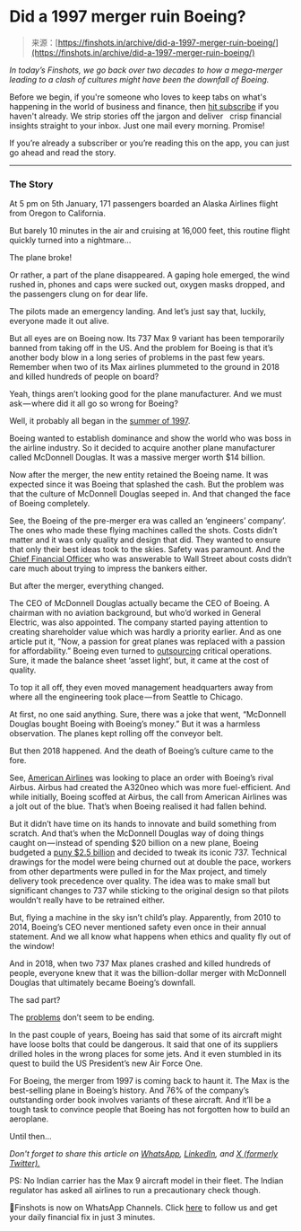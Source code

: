 <!--yml
category: 未分类
date: 2024-05-27 14:41:07
-->

# Did a 1997 merger ruin Boeing?

> 来源：[https://finshots.in/archive/did-a-1997-merger-ruin-boeing/](https://finshots.in/archive/did-a-1997-merger-ruin-boeing/)

*In today’s Finshots, we go back over two decades to how a mega-merger leading to a clash of cultures might have been the downfall of Boeing.*

Before we begin, if you're someone who loves to keep tabs on what's happening in the world of business and finance, then [hit subscribe](https://finshots.in/?utm_source=finshots&utm_medium=newsletter#subscribe) if you haven't already. We strip stories off the jargon and deliver   crisp financial insights straight to your inbox. Just one mail every morning. Promise!

If you’re already a subscriber or you’re reading this on the app, you can just go ahead and read the story.

* * *

### The Story

At 5 pm on 5th January, 171 passengers boarded an Alaska Airlines flight from Oregon to California.

But barely 10 minutes in the air and cruising at 16,000 feet, this routine flight quickly turned into a nightmare…

The plane broke!

Or rather, a part of the plane disappeared. A gaping hole emerged, the wind rushed in, phones and caps were sucked out, oxygen masks dropped, and the passengers clung on for dear life.

The pilots made an emergency landing. And let’s just say that, luckily, everyone made it out alive.

But all eyes are on Boeing now. Its 737 Max 9 variant has been temporarily banned from taking off in the US. And the problem for Boeing is that it’s another body blow in a long series of problems in the past few years. Remember when two of its Max airlines plummeted to the ground in 2018 and killed hundreds of people on board?

Yeah, things aren’t looking good for the plane manufacturer. And we must ask — where did it all go so wrong for Boeing?

Well, it probably all began in the [summer of 1997](https://qz.com/1776080/how-the-mcdonnell-douglas-boeing-merger-led-to-the-737-max-crisis?utm_source=email&utm_medium=Quartz_Daily_Brief_Asia&utm_content=1851147566).

Boeing wanted to establish dominance and show the world who was boss in the airline industry. So it decided to acquire another plane manufacturer called McDonnell Douglas. It was a massive merger worth $14 billion.

Now after the merger, the new entity retained the Boeing name. It was expected since it was Boeing that splashed the cash. But the problem was that the culture of McDonnell Douglas seeped in. And that changed the face of Boeing completely.

See, the Boeing of the pre-merger era was called an ‘engineers’ company’. The ones who made these flying machines called the shots. Costs didn’t matter and it was only quality and design that did. They wanted to ensure that only their best ideas took to the skies. Safety was paramount. And the [Chief Financial Officer](https://www.theatlantic.com/ideas/archive/2019/11/how-boeing-lost-its-bearings/602188/%5C) who was answerable to Wall Street about costs didn’t care much about trying to impress the bankers either.

But after the merger, everything changed.

The CEO of McDonnell Douglas actually became the CEO of Boeing. A chairman with no aviation background, but who’d worked in General Electric, was also appointed. The company started paying attention to creating shareholder value which was hardly a priority earlier. And as one article put it, “Now, a passion for great planes was replaced with a passion for affordability.” Boeing even turned to [outsourcing](https://hbr.org/2014/06/the-price-of-wall-streets-power) critical operations. Sure, it made the balance sheet ‘asset light’, but, it came at the cost of quality.

To top it all off, they even moved management headquarters away from where all the engineering took place — from Seattle to Chicago.

At first, no one said anything. Sure, there was a joke that went, “McDonnell Douglas bought Boeing with Boeing’s money.” But it was a harmless observation. The planes kept rolling off the conveyor belt.

But then 2018 happened. And the death of Boeing’s culture came to the fore.

See, [American Airlines](https://finshots.in/archive/boeing-gone/) was looking to place an order with Boeing’s rival Airbus. Airbus had created the A320neo which was more fuel-efficient. And while initially, Boeing scoffed at Airbus, the call from American Airlines was a jolt out of the blue. That’s when Boeing realised it had fallen behind.

But it didn’t have time on its hands to innovate and build something from scratch. And that’s when the McDonnell Douglas way of doing things caught on — instead of spending $20 billion on a new plane, Boeing budgeted a [puny $2.5 billion](https://ethicsunwrapped.utexas.edu/engineering-ethics-and-the-boeing-scandal) and decided to tweak its iconic 737\. Technical drawings for the model were being churned out at double the pace, workers from other departments were pulled in for the Max project, and timely delivery took precedence over quality. The idea was to make small but significant changes to 737 while sticking to the original design so that pilots wouldn’t really have to be retrained either.

But, flying a machine in the sky isn’t child’s play. Apparently, from 2010 to 2014, Boeing’s CEO never mentioned safety even once in their annual statement. And we all know what happens when ethics and quality fly out of the window!

And in 2018, when two 737 Max planes crashed and killed hundreds of people, everyone knew that it was the billion-dollar merger with McDonnell Douglas that ultimately became Boeing’s downfall.

The sad part?

The [problems](https://www.ft.com/content/1d6aa5bb-b162-4217-912a-b698c84e5d00) don’t seem to be ending.

In the past couple of years, Boeing has said that some of its aircraft might have loose bolts that could be dangerous. It said that one of its suppliers drilled holes in the wrong places for some jets. And it even stumbled in its quest to build the US President’s new Air Force One.

For Boeing, the merger from 1997 is coming back to haunt it. The Max is the best-selling plane in Boeing’s history. And 76% of the company’s outstanding order book involves variants of these aircraft. And it’ll be a tough task to convince people that Boeing has not forgotten how to build an aeroplane.

Until then…

*Don't forget to share this article on [WhatsApp](https://api.whatsapp.com/send?text=An%20explainer%20on%20how%20a%20mega-merger%20from%20the%201990s%20might%20have%20led%20to%20the%20downfall%20of%20Boeing.%20https://bit.ly/47t8Zzi), [LinkedIn](https://www.linkedin.com/shareArticle?mini=true&url=https://finshots.in/archive/did-a-1997-merger-ruin-boeing), and [X (formerly Twitter).](https://twitter.com/intent/tweet?url=https://bit.ly/48qIhsC&via=finshots&text=An%20explainer%20on%20how%20a%20mega-merger%20from%20the%201990s%20might%20have%20led%20to%20the%20downfall%20of%20Boeing.)*

PS: No Indian carrier has the Max 9 aircraft model in their fleet. The Indian regulator has asked all airlines to run a precautionary check though.

📢Finshots is now on WhatsApp Channels. Click [here](https://www.whatsapp.com/channel/0029Va8sLgkIiRomBh4Uxs38) to follow us and get your daily financial fix in just 3 minutes.